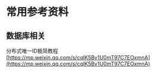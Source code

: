 # 常用参考资料

## 数据库相关

分布式唯一ID极简教程[https://mp.weixin.qq.com/s/cqIK5Bv1U0mT97C7EOxmnA](https://mp.weixin.qq.com/s/cqIK5Bv1U0mT97C7EOxmnA)

